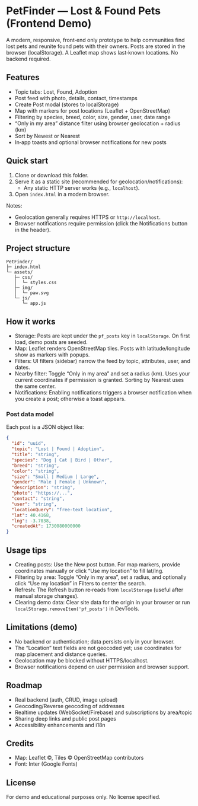 # PetFinder — Lost & Found Pets (Frontend Demo)

A modern, responsive, front‑end only prototype to help communities find lost pets and reunite found pets with their owners. Posts are stored in the browser (localStorage). A Leaflet map shows last‑known locations. No backend required.

## Features

- Topic tabs: Lost, Found, Adoption
- Post feed with photo, details, contact, timestamps
- Create Post modal (stores to localStorage)
- Map with markers for post locations (Leaflet + OpenStreetMap)
- Filtering by species, breed, color, size, gender, user, date range
- “Only in my area” distance filter using browser geolocation + radius (km)
- Sort by Newest or Nearest
- In‑app toasts and optional browser notifications for new posts

## Quick start

1. Clone or download this folder.
2. Serve it as a static site (recommended for geolocation/notifications):
   - Any static HTTP server works (e.g., `localhost`).
3. Open `index.html` in a modern browser.

Notes:

- Geolocation generally requires HTTPS or `http://localhost`.
- Browser notifications require permission (click the Notifications button in the header).

## Project structure

```
PetFinder/
├─ index.html
└─ assets/
   ├─ css/
   │  └─ styles.css
   ├─ img/
   │  └─ paw.svg
   └─ js/
      └─ app.js
```

## How it works

- Storage: Posts are kept under the `pf_posts` key in `localStorage`. On first load, demo posts are seeded.
- Map: Leaflet renders OpenStreetMap tiles. Posts with latitude/longitude show as markers with popups.
- Filters: UI filters (sidebar) narrow the feed by topic, attributes, user, and dates.
- Nearby filter: Toggle “Only in my area” and set a radius (km). Uses your current coordinates if permission is granted. Sorting by Nearest uses the same center.
- Notifications: Enabling notifications triggers a browser notification when you create a post; otherwise a toast appears.

### Post data model

Each post is a JSON object like:

```json
{
  "id": "uuid",
  "topic": "Lost | Found | Adoption",
  "title": "string",
  "species": "Dog | Cat | Bird | Other",
  "breed": "string",
  "color": "string",
  "size": "Small | Medium | Large",
  "gender": "Male | Female | Unknown",
  "description": "string",
  "photo": "https://...",
  "contact": "string",
  "user": "string",
  "locationQuery": "free‑text location",
  "lat": 40.4168,
  "lng": -3.7038,
  "createdAt": 1730080000000
}
```

## Usage tips

- Creating posts: Use the New post button. For map markers, provide coordinates manually or click “Use my location” to fill lat/lng.
- Filtering by area: Toggle “Only in my area”, set a radius, and optionally click “Use my location” in Filters to center the search.
- Refresh: The Refresh button re‑reads from `localStorage` (useful after manual storage changes).
- Clearing demo data: Clear site data for the origin in your browser or run `localStorage.removeItem('pf_posts')` in DevTools.

## Limitations (demo)

- No backend or authentication; data persists only in your browser.
- The “Location” text fields are not geocoded yet; use coordinates for map placement and distance queries.
- Geolocation may be blocked without HTTPS/localhost.
- Browser notifications depend on user permission and browser support.

## Roadmap

- Real backend (auth, CRUD, image upload)
- Geocoding/Reverse geocoding of addresses
- Realtime updates (WebSocket/Firebase) and subscriptions by area/topic
- Sharing deep links and public post pages
- Accessibility enhancements and i18n

## Credits

- Map: Leaflet ©, Tiles © OpenStreetMap contributors
- Font: Inter (Google Fonts)

## License

For demo and educational purposes only. No license specified.
